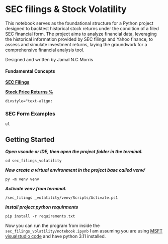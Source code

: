 # SEC filings & Stock Volatility


This notebook serves as the foundational structure for a Python project designed to backtest historical stock returns under the condition of a filed SEC financial form. The project aims to analyze financial data, leveraging the historical information provided by SEC filings and Yahoo finance, to assess and simulate investment returns, laying the groundwork for a comprehensive financial analysis tool.


Designed and written by Jamal N.C Morris


#### Fundamental Concepts


**[SEC Filings](https://en.wikipedia.org/wiki/SEC_filing)**

**[Stock Price Returns %](https://en.wikipedia.org/wiki/Price_return)**


```
divstyle="text-align:
```


### SEC Form Examples

```
ul
```


## Getting Started



***Open vscode or IDE, then open the project folder in the terminal.***

`cd sec_filings_volatility`


***Now create a virtual environment in the project base called venv/***

`py -m venv venv`


***Activate venv from terminal.***

`/sec_filings _volatility/venv/Scripts/Activate.ps1`


***Install project python requirments***

`pip install -r requirements.txt`


Now you can run the program from inside the `sec_filings_volatility/notebook.ipynb` I am assuming you are using [MSFT visualstudio code](https://code.visualstudio.com/) and have python 3.11 installed.
